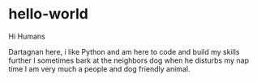 # hello-world
Hi Humans

Dartagnan here, i like Python and am here to code and build my skills further
I sometimes bark at the neighbors dog when he disturbs my nap time
I am very much a people and dog friendly animal.
